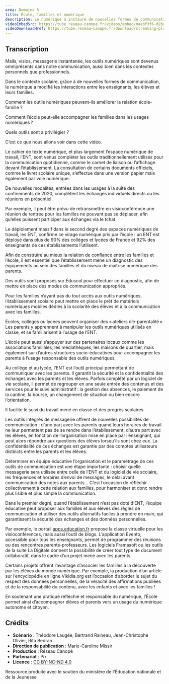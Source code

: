 ```yaml
---
area: Domaine 5
title: École, familles et numérique
description: Le numérique a instauré de nouvelles formes de communication et d’interaction entre l’école et les familles. Quels outils privilégier et comment accompagner les familles dans les usages numériques ?
videoEmbedSrc: https://tube.reseau-canope.fr/videos/embed/0aabf3f6-d2ba-4662-a1f1-619304025bbc
videoDownloadHref: https://tube.reseau-canope.fr/download/streaming-playlists/hls/videos/0aabf3f6-d2ba-4662-a1f1-619304025bbc-1080-fragmented.mp4
---
```


## Transcription

Mails, visios, messagerie instantanée, les outils numériques sont devenus omniprésents dans notre communication, aussi bien dans les contextes personnels que professionnels.

Dans le contexte scolaire, grâce à de nouvelles formes de communication, le numérique a modifié les interactions entre les enseignants, les élèves et leurs familles.

Comment les outils numériques peuvent-ils améliorer la relation école-famille ?

Comment l’école peut-elle accompagner les familles dans les usages numériques ?

Quels outils sont à privilégier ?

C’est ce que nous allons voir dans cette vidéo.

Le cahier de texte numérique, et plus largement l’espace numérique de travail, l’ENT, sont venus compléter les outils traditionnellement utilisés pour la communication quotidienne, comme le carnet de liaison ou l’affichage devant l’établissement. La consultation de certains documents officiels, comme le livret scolaire unique, s’effectue dans une version papier mais également par voie numérique.

De nouvelles modalités, entrées dans les usages à la suite des confinements de 2020, complètent les échanges individuels directs ou les réunions en présentiel.

Par exemple, il peut être prévu de retransmettre en visioconférence une réunion de rentrée pour les familles ne pouvant pas se déplacer, afin qu’elles puissent participer aux échanges via le tchat.

Le déploiement massif dans le second degré des espaces numériques de travail, les ENT, confirme ce virage numérique pris par l’école : un ENT est déployé dans plus de 90% des collèges et lycées de France et 92% des enseignants de ces établissements l’utilisent.

Afin de construire au mieux la relation de confiance entre les familles et l’école, il est essentiel que l’établissement mène un diagnostic des équipements au sein des familles et du niveau de maîtrise numérique des parents.

Des outils sont proposés sur Éduscol pour effectuer ce diagnostic, afin de mettre en place des modes de communication appropriés.

Pour les familles n’ayant pas du tout accès aux outils numériques, l’établissement scolaire peut mettre en place le prêt de matériels numériques mobiles dédiés à la scolarité des élèves et à la communication avec les familles.

Écoles, collèges ou lycées peuvent organiser des « ateliers d’e-parentalité ». Les parents y apprennent à manipuler les outils numériques utilisés en classe, et se familiarisent à l’usage de l’ENT.

L’école peut aussi s’appuyer sur des partenaires locaux comme les associations familiales, les médiathèques, les maisons de quartier, mais également sur d’autres structures socio-éducatives pour accompagner les parents à l’usage responsable des outils numériques.

Au collège et au lycée, l’ENT est l’outil principal permettant de communiquer avec les parents. Il garantit la sécurité et la confidentialité des échanges avec les parents et les élèves. Parfois complété par un logiciel de vie scolaire, il permet de regrouper en une seule entrée des contenus et des services pour le suivi administratif : la gestion des absences, le paiement de la cantine, la bourse, un changement de situation ou bien encore l’orientation.

Il facilite le suivi du travail mené en classe et des progrès scolaires.

Les outils intégrés de messagerie offrent de nouvelles possibilités de communication : d’une part avec les parents quand leurs horaires de travail ne leur permettent pas de se rendre dans l’établissement, d’autre part avec les élèves, en fonction de l’organisation mise en place par l’enseignant, qui peut alors répondre aux questions des élèves lorsqu’ils sont chez eux. La confidentialité de ces échanges est garantie par des comptes utilisateurs distincts entre les parents et les élèves.

Déterminer en équipe éducative l’organisation et le paramétrage de ces outils de communication est une étape importante : choisir quelle messagerie sera utilisée entre celle de l’ENT et du logiciel de vie scolaire, les fréquences et horaires d’envoi de messages, le délai avant communication des notes aux parents… C’est l’occasion de réfléchir collectivement à cette relation aux familles, pour harmoniser et donc rendre plus lisible et plus simple la communication.

Dans le premier degré, quand l’établissement n’est pas doté d’ENT, l’équipe éducative peut proposer aux familles et aux élèves des règles de communication et utiliser des outils alternatifs faciles à prendre en main, qui garantissent la sécurité des échanges et des données personnelles.

Par exemple, le portail [apps.education.fr](https://apps.education.fr/) propose la classe virtuelle pour les visioconférences, mais aussi l’outil de blogs. L’application Evento, accessible pour tous les enseignants, permet de programmer des réunions ou des rencontres parents-professeurs. Les logiciels Framasoft ou les outils de la suite La Digitale donnent la possibilité de créer tout type de document collaboratif, dans le cadre d’un projet mené avec les parents.

Certains projets offrent l’avantage d’associer les familles à la découverte par les élèves du monde numérique. Par exemple, la production d’un article sur l’encyclopédie en ligne Vikidia.org est l’occasion d’aborder le sujet du respect des données personnelles, de la véracité des affirmations publiées et de la responsabilité du contenu, avec les enfants et avec les familles !

En soutenant une pratique réfléchie et responsable du numérique, l’École permet ainsi d’accompagner élèves et parents vers un usage du numérique autonome et citoyen.

## **Crédits**

- **Scénario**  : Théodore Laugée, Bertrand Raineau, Jean-Christophe Olivier, Rita Bedran
- **Direction de publication**  : Marie-Caroline Missir
- **Production**  : Réseau Canopé
- **Partenariat**  : Pix
- **Licence** : [CC BY-NC-ND 4.0](https://creativecommons.org/licenses/by-nc-nd/4.0/deed.fr)

Ressource produite avec le soutien du ministère de l’Éducation nationale et de la Jeunesse
